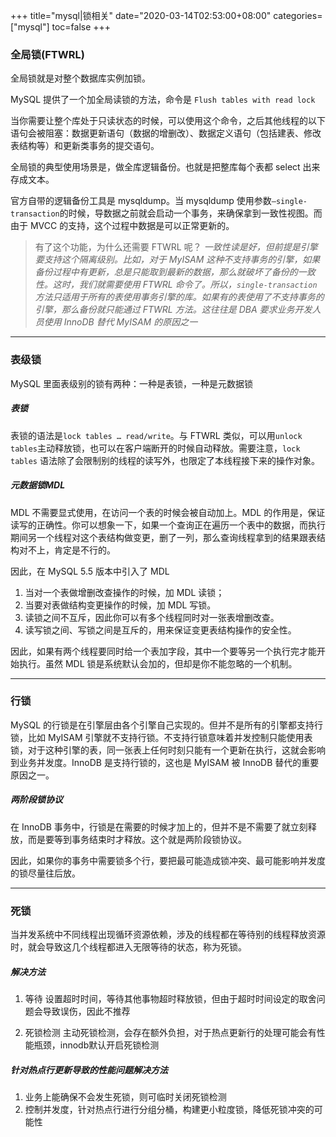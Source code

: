 +++
title="mysql|锁相关"
date="2020-03-14T02:53:00+08:00"
categories=["mysql"]
toc=false
+++

### 全局锁(FTWRL)

全局锁就是对整个数据库实例加锁。

MySQL 提供了一个加全局读锁的方法，命令是 `Flush tables with read lock`

当你需要让整个库处于只读状态的时候，可以使用这个命令，之后其他线程的以下语句会被阻塞：数据更新语句（数据的增删改）、数据定义语句（包括建表、修改表结构等）和更新类事务的提交语句。

全局锁的典型使用场景是，做全库逻辑备份。也就是把整库每个表都 select 出来存成文本。

官方自带的逻辑备份工具是 mysqldump。当 mysqldump 使用参数`–single-transaction`的时候，导数据之前就会启动一个事务，来确保拿到一致性视图。而由于 MVCC 的支持，这个过程中数据是可以正常更新的。

> 有了这个功能，为什么还需要 FTWRL 呢？ *一致性读是好，但前提是引擎要支持这个隔离级别。比如，对于 MyISAM 这种不支持事务的引擎，如果备份过程中有更新，总是只能取到最新的数据，那么就破坏了备份的一致性。这时，我们就需要使用 FTWRL 命令了。所以，`single-transaction`方法只适用于所有的表使用事务引擎的库。如果有的表使用了不支持事务的引擎，那么备份就只能通过 FTWRL 方法。这往往是 DBA 要求业务开发人员使用 InnoDB 替代 MyISAM 的原因之一*

---

### 表级锁

MySQL 里面表级别的锁有两种：一种是表锁，一种是元数据锁

##### 表锁

表锁的语法是`lock tables … read/write`。与 FTWRL 类似，可以用`unlock tables`主动释放锁，也可以在客户端断开的时候自动释放。需要注意，`lock tables` 语法除了会限制别的线程的读写外，也限定了本线程接下来的操作对象。

##### 元数据锁MDL

MDL 不需要显式使用，在访问一个表的时候会被自动加上。MDL 的作用是，保证读写的正确性。你可以想象一下，如果一个查询正在遍历一个表中的数据，而执行期间另一个线程对这个表结构做变更，删了一列，那么查询线程拿到的结果跟表结构对不上，肯定是不行的。

因此，在 MySQL 5.5 版本中引入了 MDL

1.	当对一个表做增删改查操作的时候，加 MDL 读锁；
2.	当要对表做结构变更操作的时候，加 MDL 写锁。
3.	读锁之间不互斥，因此你可以有多个线程同时对一张表增删改查。
4.	读写锁之间、写锁之间是互斥的，用来保证变更表结构操作的安全性。

因此，如果有两个线程要同时给一个表加字段，其中一个要等另一个执行完才能开始执行。虽然 MDL 锁是系统默认会加的，但却是你不能忽略的一个机制。

---

### 行锁

MySQL 的行锁是在引擎层由各个引擎自己实现的。但并不是所有的引擎都支持行锁，比如 MyISAM 引擎就不支持行锁。不支持行锁意味着并发控制只能使用表锁，对于这种引擎的表，同一张表上任何时刻只能有一个更新在执行，这就会影响到业务并发度。InnoDB 是支持行锁的，这也是 MyISAM 被 InnoDB 替代的重要原因之一。

##### 两阶段锁协议

在 InnoDB 事务中，行锁是在需要的时候才加上的，但并不是不需要了就立刻释放，而是要等到事务结束时才释放。这个就是两阶段锁协议。

因此，如果你的事务中需要锁多个行，要把最可能造成锁冲突、最可能影响并发度的锁尽量往后放。

---

### 死锁

当并发系统中不同线程出现循环资源依赖，涉及的线程都在等待别的线程释放资源时，就会导致这几个线程都进入无限等待的状态，称为死锁。

##### 解决方法

1.	等待 设置超时时间，等待其他事物超时释放锁，但由于超时时间设定的取舍问题会导致误伤，因此不推荐

2.	死锁检测 主动死锁检测，会存在额外负担，对于热点更新行的处理可能会有性能瓶颈，innodb默认开启死锁检测

##### 针对热点行更新导致的性能问题解决方法

1.	业务上能确保不会发生死锁，则可临时关闭死锁检测
2.	控制并发度，针对热点行进行分组分桶，构建更小粒度锁，降低死锁冲突的可能性

